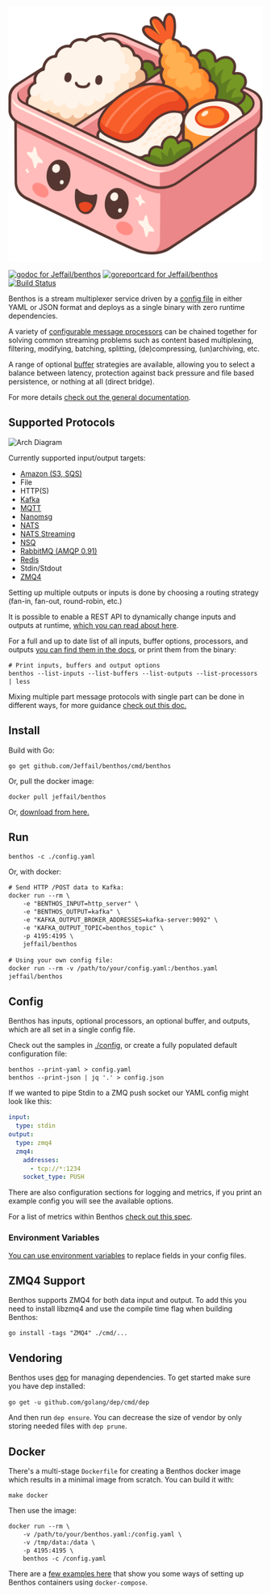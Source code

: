 ![Benthos](icon.png "Benthos")

[![godoc for Jeffail/benthos][1]][2]
[![goreportcard for Jeffail/benthos][3]][4]
[![Build Status][travis-badge]][travis-url]

Benthos is a stream multiplexer service driven by a [config file](config) in
either YAML or JSON format and deploys as a single binary with zero runtime
dependencies.

A variety of [configurable message processors][10] can be chained together for
solving common streaming problems such as content based multiplexing, filtering,
modifying, batching, splitting, (de)compressing, (un)archiving, etc.

A range of optional [buffer][12] strategies are available, allowing you to
select a balance between latency, protection against back pressure and file
based persistence, or nothing at all (direct bridge).

For more details [check out the general documentation][general-docs].

## Supported Protocols

![Arch Diagram](resources/img/inputs_doodle.png "Benthos Inputs")

Currently supported input/output targets:

- [Amazon (S3, SQS)][amazons3]
- File
- HTTP(S)
- [Kafka][kafka]
- [MQTT][mqtt]
- [Nanomsg][nanomsg]
- [NATS][nats]
- [NATS Streaming][natsstreaming]
- [NSQ][nsq]
- [RabbitMQ (AMQP 0.91)][rabbitmq]
- [Redis][redis]
- Stdin/Stdout
- [ZMQ4][zmq]

Setting up multiple outputs or inputs is done by choosing a routing strategy
(fan-in, fan-out, round-robin, etc.)

It is possible to enable a REST API to dynamically change inputs and outputs at
runtime, [which you can read about here][11].

For a full and up to date list of all inputs, buffer options, processors, and
outputs [you can find them in the docs][7], or print them from the binary:

```
# Print inputs, buffers and output options
benthos --list-inputs --list-buffers --list-outputs --list-processors | less
```

Mixing multiple part message protocols with single part can be done in different
ways, for more guidance [check out this doc.][5]

## Install

Build with Go:

``` shell
go get github.com/Jeffail/benthos/cmd/benthos
```

Or, pull the docker image:

``` shell
docker pull jeffail/benthos
```

Or, [download from here.](https://github.com/Jeffail/benthos/releases)

## Run

``` shell
benthos -c ./config.yaml
```

Or, with docker:

``` shell
# Send HTTP /POST data to Kafka:
docker run --rm \
	-e "BENTHOS_INPUT=http_server" \
	-e "BENTHOS_OUTPUT=kafka" \
	-e "KAFKA_OUTPUT_BROKER_ADDRESSES=kafka-server:9092" \
	-e "KAFKA_OUTPUT_TOPIC=benthos_topic" \
	-p 4195:4195 \
	jeffail/benthos

# Using your own config file:
docker run --rm -v /path/to/your/config.yaml:/benthos.yaml jeffail/benthos
```

## Config

Benthos has inputs, optional processors, an optional buffer, and outputs, which
are all set in a single config file.

Check out the samples in [./config](config), or create a fully populated default
configuration file:

``` shell
benthos --print-yaml > config.yaml
benthos --print-json | jq '.' > config.json
```

If we wanted to pipe Stdin to a ZMQ push socket our YAML config might look like
this:

``` yaml
input:
  type: stdin
output:
  type: zmq4
  zmq4:
    addresses:
      - tcp://*:1234
    socket_type: PUSH
```

There are also configuration sections for logging and metrics, if you print an
example config you will see the available options.

For a list of metrics within Benthos [check out this spec][6].

### Environment Variables

[You can use environment variables][8] to replace fields in your config files.

## ZMQ4 Support

Benthos supports ZMQ4 for both data input and output. To add this you need to
install libzmq4 and use the compile time flag when building Benthos:

``` shell
go install -tags "ZMQ4" ./cmd/...
```

## Vendoring

Benthos uses [dep][dep] for managing dependencies. To get started make sure you
have dep installed:

`go get -u github.com/golang/dep/cmd/dep`

And then run `dep ensure`. You can decrease the size of vendor by only storing
needed files with `dep prune`.

## Docker

There's a multi-stage `Dockerfile` for creating a Benthos docker image which
results in a minimal image from scratch. You can build it with:

``` shell
make docker
```

Then use the image:

``` shell
docker run --rm \
	-v /path/to/your/benthos.yaml:/config.yaml \
	-v /tmp/data:/data \
	-p 4195:4195 \
	benthos -c /config.yaml
```

There are a [few examples here][9] that show you some ways of setting up Benthos
containers using `docker-compose`.

[1]: https://godoc.org/github.com/Jeffail/benthos?status.svg
[2]: https://godoc.org/github.com/Jeffail/benthos
[3]: https://goreportcard.com/badge/github.com/Jeffail/benthos
[4]: https://goreportcard.com/report/Jeffail/benthos
[5]: resources/docs/multipart.md
[6]: resources/docs/metrics.md
[7]: resources/docs
[8]: resources/docs/config_interpolation.md
[9]: resources/docker/compose_examples
[10]: resources/docs/processors
[11]: resources/docs/dynamic_inputs_and_outputs.md
[12]: resources/docs/buffers
[general-docs]: resources/docs#benthos
[travis-badge]: https://travis-ci.org/Jeffail/benthos.svg?branch=master
[travis-url]: https://travis-ci.org/Jeffail/benthos
[dep]: https://github.com/golang/dep
[amazons3]: https://aws.amazon.com/s3/
[zmq]: http://zeromq.org/
[nanomsg]: http://nanomsg.org/
[rabbitmq]: https://www.rabbitmq.com/
[mqtt]: http://mqtt.org/
[nsq]: http://nsq.io/
[nats]: http://nats.io/
[natsstreaming]: https://nats.io/documentation/streaming/nats-streaming-intro/
[redis]: https://redis.io/
[kafka]: https://kafka.apache.org/
